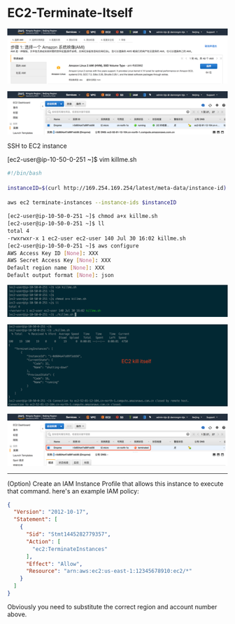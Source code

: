 # **EC2-Terminate-Itself**  

![Image one](assets/01.png)

![Image one](assets/02.png)

SSH to EC2 instance

[ec2-user@ip-10-50-0-251 ~]$ vim killme.sh

```bash
#!/bin/bash

instanceID=$(curl http://169.254.169.254/latest/meta-data/instance-id)

aws ec2 terminate-instances --instance-ids $instanceID
```

```bash
[ec2-user@ip-10-50-0-251 ~]$ chmod a+x killme.sh
[ec2-user@ip-10-50-0-251 ~]$ ll
total 4
-rwxrwxr-x 1 ec2-user ec2-user 140 Jul 30 16:02 killme.sh
[ec2-user@ip-10-50-0-251 ~]$ aws configure
AWS Access Key ID [None]: XXX
AWS Secret Access Key [None]: XXX
Default region name [None]: XXX
Default output format [None]: json
```

![Image one](assets/03.png)

![Image one](assets/04.png)

![Image one](assets/05.png)



----

(Option) Create an IAM Instance Profile that allows this  instance to execute that command. here's an example IAM policy:

```json
{
  "Version": "2012-10-17",
  "Statement": [
    {
      "Sid": "Stmt1445282779357",
      "Action": [
        "ec2:TerminateInstances"
      ],
      "Effect": "Allow",
      "Resource": "arn:aws:ec2:us-east-1:12345678910:ec2/*"
    }
  ]
}
```

Obviously you need to substitute the correct region and account number above.
